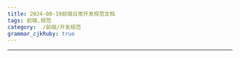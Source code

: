 ```yaml
---
title: 2024-08-19前端日常开发规范文档
tags: 前端,规范
category:  /前端/开发规范
grammar_cjkRuby: true
---
```


----------
